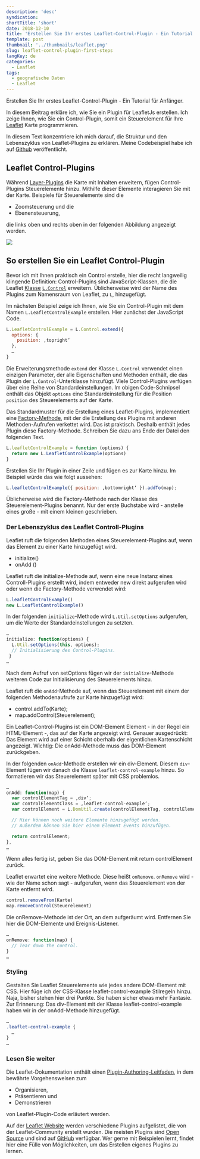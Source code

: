 ```yaml
---
description: 'desc'
syndication:
shortTitle: 'short'
date: 2018-12-10
title: 'Erstellen Sie Ihr erstes Leaflet-Control-Plugin - Ein Tutorial für Anfänger'
template: post
thumbnail: '../thumbnails/leaflet.png'
slug: leaflet-control-plugin-first-steps
langKey: de
categories:
  - Leaflet
tags:
  - geografische Daten
  - Leaflet
---
```


Erstellen Sie Ihr erstes Leaflet-Control-Plugin - Ein Tutorial für Anfänger.

In diesem Beitrag erkläre ich, wie Sie ein Plugin für LeafletJs erstellen. Ich zeige Ihnen, wie Sie ein Control-Plugin, somit ein Steuerelement für Ihre [Leaflet](http://leafletjs.com/) Karte programmieren.

In diesem Text konzentriere ich mich darauf, die Struktur und den Lebenszyklus von Leaflet-Plugins zu erklären. Meine Codebeispiel habe ich auf [Github](https://github.com/astridx/leafletjs-plugin-boilerplate) veröffentlicht.

## Leaflet Control-Plugins

Während [Layer-Plugins](/leaflet-layer-plugin-first-steps) die Karte mit Inhalten erweitern, fügen Control-Plugins Steuerelemente hinzu. Mithilfe dieser Elemente interagieren Sie mit der Karte. Beispiele für Steuerelemente sind die

- Zoomsteuerung und die
- Ebenensteuerung,

die links oben und rechts oben in der folgenden Abbildung angezeigt werden.

![](/images/leafletcontrollsundlayer.png)

## So erstellen Sie ein Leaflet Control-Plugin

Bevor ich mit Ihnen praktisch ein Control erstelle, hier die recht langweilig klingende Definition: Control-Plugins sind JavaScript-Klassen, die die Leaflet [Klasse](https://leafletjs.com/reference.html#class) [`L.Control`](https://leafletjs.com/reference.html#control) erweitern. Üblicherweise wird der Name des Plugins zum Namensraum von Leaflet, zu `L`, hinzugefügt.

Im nächsten Beispiel zeige ich Ihnen, wie Sie ein Control-Plugin mit dem Namen `L.LeafletControlExample` erstellen. Hier zunächst der JavaScript Code.

```js
L.LeafletControlExample = L.Control.extend({
  options: {
    position: ‚topright‘
  },
  …
}
```

Die Erweiterungsmethode `extend` der Klasse `L.Control` verwendet einen einzigen Parameter, der alle Eigenschaften und Methoden enthält, die das Plugin der `L.Control`-Unterklasse hinzufügt. Viele Control-Plugins verfügen über eine Reihe von Standardeinstellungen. Im obigen Code-Schnipsel enthält das Objekt `options` eine Standardeinstellung für die Position `position` des Steuerelements auf der Karte.

Das Standardmuster für die Erstellung eines Leaflet-Plugins, implementiert eine [Factory-Methode](https://de.wikipedia.org/wiki/Fabrikmethode), mit der die Erstellung des Plugins mit anderen Methoden-Aufrufen verkettet wird. Das ist praktisch. Deshalb enthält jedes Plugin diese Factory-Methode. Schreiben Sie dazu ans Ende der Datei den folgenden Text.

```js
L.leafletControlExample = function (options) {
  return new L.LeafletControlExample(options)
}
```

Erstellen Sie Ihr Plugin in einer Zeile und fügen es zur Karte hinzu. Im Beispiel würde das wie folgt aussehen:

```js
L.leafletControlExample({ position: ‚bottomright‘ }).addTo(map);
```

Üblicherweise wird die Factory-Methode nach der Klasse des Steuerelement-Plugins benannt. Nur der erste Buchstabe wird - anstelle eines große - mit einem kleinen geschrieben.

### Der Lebenszyklus des Leaflet Controll-Plugins

Leaflet ruft die folgenden Methoden eines Steuerelement-Plugins auf, wenn das Element zu einer Karte hinzugefügt wird.

- initialize()
- onAdd ()

Leaflet ruft die initialize-Methode auf, wenn eine neue Instanz eines Controll-Plugins erstellt wird, indem entweder new direkt aufgerufen wird oder wenn die Factory-Methode verwendet wird:

```js
L.leafletControlExample()
new L.LeafletControlExample()
```

In der folgenden `initialize`-Methode wird `L.Util.setOptions` aufgerufen, um die Werte der Standardeinstellungen zu setzten.

```js
…
initialize: function(options) {
  L.Util.setOptions(this, options);
  // Initialisierung des Control-Plugins.
 }
…
```

Nach dem Aufruf von setOptions fügen wir der `initialize`-Methode weiteren Code zur Initialisierung des Steuerelements hinzu.

Leaflet ruft die `onAdd`-Methode auf, wenn das Steuerelement mit einem der folgenden Methodenaufrufe zur Karte hinzugefügt wird:

- control.addTo(Karte);
- map.addControl(Steuerelement);

Ein Leaflet-Control-Plugins ist ein DOM-Element Element - in der Regel ein HTML-Element -, das auf der Karte angezeigt wird. Genauer ausgedrückt: Das Element wird auf einer Schicht oberhalb der eigentlichen Kartenschicht angezeigt. Wichtig: Die onAdd-Methode muss das DOM-Element zurückgeben.

In der folgenden `onAdd`-Methode erstellen wir ein div-Element. Diesem `div`-Element fügen wir danach die Klasse `leaflet-control-example` hinzu. So formatieren wir das Steuerelement später mit CSS problemlos.

```js
…
onAdd: function(map) {
  var controlElementTag = ‚div‘;
  var controlElementClass = ‚leaflet-control-example‘;
  var controlElement = L.DomUtil.create(controlElementTag, controlElementClass);

  // Hier können noch weitere Elemente hinzugefügt werden.
  // Außerdem können Sie hier einem Element Events hinzufügen.

  return controlElement;
},
…
```

Wenn alles fertig ist, geben Sie das DOM-Element mit return controlElement zurück.

Leaflet erwartet eine weitere Methode. Diese heißt `onRemove`. `onRemove` wird - wie der Name schon sagt - aufgerufen, wenn das Steuerelement von der Karte entfernt wird.

```js
control.removeFrom(Karte)
map.removeControl(Steuerelement)
```

Die onRemove-Methode ist der Ort, an dem aufgeräumt wird. Entfernen Sie hier die DOM-Elemente und Ereignis-Listener.

```js
…
onRemove: function(map) {
  // Tear down the control.
}
…
```

### Styling

Gestalten Sie Leaflet Steuerelemente wie jedes andere DOM-Element mit CSS. Hier füge ich der CSS-Klasse leaflet-control-example Stilregeln hinzu. Naja, bisher stehen hier drei Punkte. Sie haben sicher etwas mehr Fantasie. Zur Erinnerung: Das div-Element mit der Klasse leaflet-control-example haben wir in der onAdd-Methode hinzugefügt.

```css
…
.leaflet-control-example {
  …
}
…
```

### Lesen Sie weiter

Die Leaflet-Dokumentation enthält einen [Plugin-Authoring-Leitfaden](https://leafletjs.com/2013/06/28/leaflet-plugin-authoring-guide.html), in dem bewährte Vorgehensweisen zum

- Organisieren,
- Präsentieren und
- Demonstrieren

von Leaflet-Plugin-Code erläutert werden.

Auf der [Leaflet Website](https://leafletjs.com/plugins.html) werden verschiedene Plugins aufgelistet, die von der Leaflet-Community erstellt wurden. Die meisten Plugins sind [Open Source](https://de.wikipedia.org/wiki/Open_Source) und sind auf [GitHub](https://github.com/) verfügbar. Wer gerne mit Beispielen lernt, findet hier eine Fülle von Möglichkeiten, um das Erstellen eigenes Plugins zu lernen.
<img src="https://vg07.met.vgwort.de/na/9d837975379d4010bbfe80e882a40aa7" width="1" height="1" alt="">

